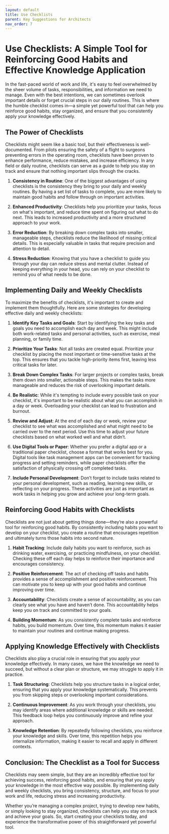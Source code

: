 ```yaml
---
layout: default
title: Use Checklists
parent: Key Suggestions for Architects
nav_order: 7
---
```

# Use Checklists: A Simple Tool for Reinforcing Good Habits and Effective Knowledge Application

In the fast-paced world of work and life, it's easy to feel overwhelmed by the sheer volume of tasks, responsibilities, and information we need to manage. Even with the best intentions, we can sometimes overlook important details or forget crucial steps in our daily routines. This is where the humble checklist comes in—a simple yet powerful tool that can help you reinforce good habits, stay organized, and ensure that you consistently apply your knowledge effectively.

## The Power of Checklists

Checklists might seem like a basic tool, but their effectiveness is well-documented. From pilots ensuring the safety of a flight to surgeons preventing errors in the operating room, checklists have been proven to enhance performance, reduce mistakes, and increase efficiency. In any field or daily routine, checklists can serve as a guide to help you stay on track and ensure that nothing important slips through the cracks.

1. **Consistency in Routine**: One of the biggest advantages of using checklists is the consistency they bring to your daily and weekly routines. By having a set list of tasks to complete, you are more likely to maintain good habits and follow through on important activities.

2. **Enhanced Productivity**: Checklists help you prioritize your tasks, focus on what's important, and reduce time spent on figuring out what to do next. This leads to increased productivity and a more structured approach to your work.

3. **Error Reduction**: By breaking down complex tasks into smaller, manageable steps, checklists reduce the likelihood of missing critical details. This is especially valuable in tasks that require precision and attention to detail.

4. **Stress Reduction**: Knowing that you have a checklist to guide you through your day can reduce stress and mental clutter. Instead of keeping everything in your head, you can rely on your checklist to remind you of what needs to be done.

## Implementing Daily and Weekly Checklists

To maximize the benefits of checklists, it's important to create and implement them thoughtfully. Here are some strategies for developing effective daily and weekly checklists:

1. **Identify Key Tasks and Goals**: Start by identifying the key tasks and goals you need to accomplish each day and week. This might include both work-related tasks and personal activities, such as exercise, meal planning, or family time.

2. **Prioritize Your Tasks**: Not all tasks are created equal. Prioritize your checklist by placing the most important or time-sensitive tasks at the top. This ensures that you tackle high-priority items first, leaving less critical tasks for later.

3. **Break Down Complex Tasks**: For larger projects or complex tasks, break them down into smaller, actionable steps. This makes the tasks more manageable and reduces the risk of overlooking important details.

4. **Be Realistic**: While it's tempting to include every possible task on your checklist, it's important to be realistic about what you can accomplish in a day or week. Overloading your checklist can lead to frustration and burnout.

5. **Review and Adjust**: At the end of each day or week, review your checklist to see what was accomplished and what might need to be carried over to the next period. Use this time to adjust your future checklists based on what worked well and what didn’t.

6. **Use Digital Tools or Paper**: Whether you prefer a digital app or a traditional paper checklist, choose a format that works best for you. Digital tools like task management apps can be convenient for tracking progress and setting reminders, while paper checklists offer the satisfaction of physically crossing off completed tasks.

7. **Include Personal Development**: Don’t forget to include tasks related to your personal development, such as reading, learning new skills, or reflecting on your progress. These activities are just as important as work tasks in helping you grow and achieve your long-term goals.

## Reinforcing Good Habits with Checklists

Checklists are not just about getting things done—they’re also a powerful tool for reinforcing good habits. By consistently including habits you want to develop on your checklist, you create a routine that encourages repetition and ultimately turns those habits into second nature.

1. **Habit Tracking**: Include daily habits you want to reinforce, such as drinking water, exercising, or practicing mindfulness, on your checklist. Checking these off each day helps to reinforce their importance and encourages consistency.

2. **Positive Reinforcement**: The act of checking off tasks and habits provides a sense of accomplishment and positive reinforcement. This can motivate you to keep up with your good habits and continue improving over time.

3. **Accountability**: Checklists create a sense of accountability, as you can clearly see what you have and haven’t done. This accountability helps keep you on track and committed to your goals.

4. **Building Momentum**: As you consistently complete tasks and reinforce habits, you build momentum. Over time, this momentum makes it easier to maintain your routines and continue making progress.

## Applying Knowledge Effectively with Checklists

Checklists also play a crucial role in ensuring that you apply your knowledge effectively. In many cases, we have the knowledge we need to succeed, but without a clear plan or structure, we may struggle to apply it in practice.

1. **Task Structuring**: Checklists help you structure tasks in a logical order, ensuring that you apply your knowledge systematically. This prevents you from skipping steps or overlooking important considerations.

2. **Continuous Improvement**: As you work through your checklists, you may identify areas where additional knowledge or skills are needed. This feedback loop helps you continuously improve and refine your approach.

3. **Knowledge Retention**: By repeatedly following checklists, you reinforce your knowledge and skills. Over time, this repetition helps you internalize information, making it easier to recall and apply in different contexts.

## Conclusion: The Checklist as a Tool for Success

Checklists may seem simple, but they are an incredibly effective tool for achieving success, reinforcing good habits, and ensuring that you apply your knowledge in the most effective way possible. By implementing daily and weekly checklists, you bring consistency, structure, and focus to your work and life, reducing stress and increasing productivity.

Whether you’re managing a complex project, trying to develop new habits, or simply looking to stay organized, checklists can help you stay on track and achieve your goals. So, start creating your checklists today, and experience the transformative power of this straightforward yet powerful tool.